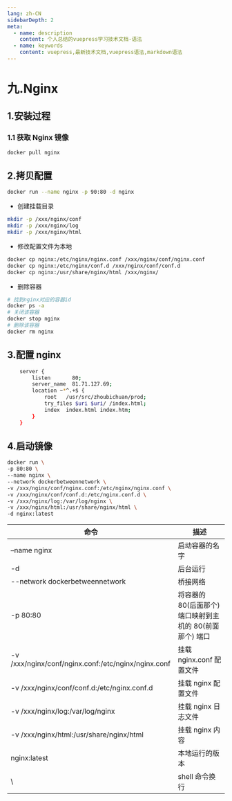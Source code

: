 ```yaml
---
lang: zh-CN
sidebarDepth: 2
meta:
  - name: description
    content: 个人总结的vuepress学习技术文档-语法
  - name: keywords
    content: vuepress,最新技术文档,vuepress语法,markdown语法
---
```


# 九.Nginx

## 1.安装过程

### 1.1 获取 Nginx 镜像

```bash
docker pull nginx
```

## 2.拷贝配置

```bash
docker run --name nginx -p 90:80 -d nginx
```

- 创建挂载目录

```sh
mkdir -p /xxx/nginx/conf
mkdir -p /xxx/nginx/log
mkdir -p /xxx/nginx/html
```

- 修改配置文件为本地

```sh
docker cp nginx:/etc/nginx/nginx.conf /xxx/nginx/conf/nginx.conf
docker cp nginx:/etc/nginx/conf.d /xxx/nginx/conf/conf.d
docker cp nginx:/usr/share/nginx/html /xxx/nginx/
```

- 删除容器

```sh
# 找到nginx对应的容器id
docker ps -a
# 关闭该容器
docker stop nginx
# 删除该容器
docker rm nginx
```

## 3.配置 nginx

```sh
    server {
        listen       80;
        server_name  81.71.127.69;
        location ~*^.+$ {
            root   /usr/src/zhoubichuan/prod;
            try_files $uri $uri/ /index.html;
            index  index.html index.htm;
        }
    }
```

## 4.启动镜像

```sh
docker run \
-p 80:80 \
--name nginx \
--network dockerbetweennetwork \
-v /xxx/nginx/conf/nginx.conf:/etc/nginx/nginx.conf \
-v /xxx/nginx/conf/conf.d:/etc/nginx.conf.d \
-v /xxx/nginx/log:/var/log/nginx \
-v /xxx/nginx/html:/usr/share/nginx/html \
-d nginx:latest
```

| 命令                                                | 描述                                                     |
| --------------------------------------------------- | -------------------------------------------------------- |
| –name nginx                                         | 启动容器的名字                                           |
| -d                                                  | 后台运行                                                 |
| --network dockerbetweennetwork                      | 桥接网络                                                 |
| -p 80:80                                            | 将容器的 80(后面那个) 端口映射到主机的 80(前面那个) 端口 |
| -v /xxx/nginx/conf/nginx.conf:/etc/nginx/nginx.conf | 挂载 nginx.conf 配置文件                                 |
| -v /xxx/nginx/conf/conf.d:/etc/nginx.conf.d         | 挂载 nginx 配置文件                                      |
| -v /xxx/nginx/log:/var/log/nginx                    | 挂载 nginx 日志文件                                      |
| -v /xxx/nginx/html:/usr/share/nginx/html            | 挂载 nginx 内容                                          |
| nginx:latest                                        | 本地运行的版本                                           |
| \                                                   | shell 命令换行                                           |
